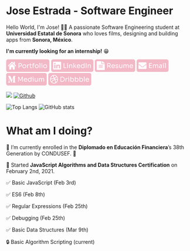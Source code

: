 # Jose Estrada - Software Engineer

Hello World, I'm Jose! 👋🏽 A passionate Software Engineering student at **Universidad Estatal de Sonora** who loves films, designing and building apps from **Sonora, México**.

**I'm currently looking for an internship!** 😁

[![alt text][1.1]][1]
[![alt text][2.1]][2]
[![alt text][3.1]][3]
[![alt text][4.1]][4]
[![alt text][5.1]][5]
[![alt text][6.1]][6]

![](https://visitor-badge.laobi.icu/badge?page_id=nadiemedicejose.nadiemedicejose) [![Github](https://img.shields.io/github/followers/nadiemedicejose?label=Follow&style=social)](https://github.com/nadiemedicejose)

![Top Langs](https://github-readme-stats.vercel.app/api/top-langs/?username=nadiemedicejose&theme=omni) ![GitHub stats](https://github-readme-stats.vercel.app/api?username=nadiemedicejose&show_icons=true&theme=omni)

# What am I doing?

📒 I’m currently enrolled in the **Diplomado en Educación Financiera**’s 38th Generation by CONDUSEF. 💸

🚩 Started **JavaScript Algorithms and Data Structures Certification** on February 2nd, 2021.

✅ Basic JavaScript (Feb 3rd)

✅ ES6 (Feb 8th)

✅ Regular Expressions (Feb 25th)

✅ Debugging (Feb 25th)

✅ Basic Data Structures (Mar 9th)

🔒 Basic Algorithm Scripting (current)

[1.1]: /tags/Portfolio.png "Portfolio icon button"
[2.1]: /tags/LinkedIn.png "LinkedIn icon button"
[3.1]: /tags/Resume.png "Resume icon button"
[4.1]: /tags/Email.png "Email icon button"
[5.1]: /tags/Medium.png "Medium icon button"
[6.1]: /tags/Dribbble.png "Dribble icon button"

[1]: https://nadiemedicejose.github.io
[2]: https://www.linkedin.com/in/nadiemedicejose/
[3]: https://nadiemedicejose.github.io/resume.pdf
[4]: mailto:j.estrada49@icloud.com
[5]: https://medium.com/@nadiemedicejose
[6]: https://dribbble.com/nadiemedicejose
